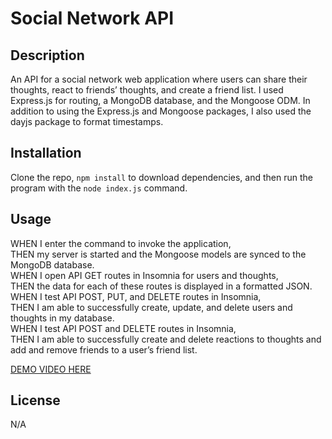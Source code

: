 # Social Network API

## Description

An API for a social network web application where users can share their thoughts, react to friends’ thoughts, and create a friend list. I used Express.js for routing, a MongoDB database, and the Mongoose ODM. In addition to using the Express.js and Mongoose packages, I also used the dayjs package to format timestamps.

## Installation

Clone the repo, `npm install` to download dependencies, and then run the program with the `node index.js` command.

## Usage

WHEN I enter the command to invoke the application,  
THEN my server is started and the Mongoose models are synced to the MongoDB database.  
WHEN I open API GET routes in Insomnia for users and thoughts,  
THEN the data for each of these routes is displayed in a formatted JSON.  
WHEN I test API POST, PUT, and DELETE routes in Insomnia,  
THEN I am able to successfully create, update, and delete users and thoughts in my database.  
WHEN I test API POST and DELETE routes in Insomnia,  
THEN I am able to successfully create and delete reactions to thoughts and add and remove friends to a user’s friend list.

[DEMO VIDEO HERE](https://drive.google.com/file/d/1u4D8v4uf27Nt4ucIcjjouPnSx6UfTHrt/view?usp=sharing)

## License

N/A
